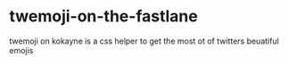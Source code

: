 # twemoji-on-the-fastlane
twemoji on kokayne is a css helper to get the most ot of twitters beuatiful emojis
